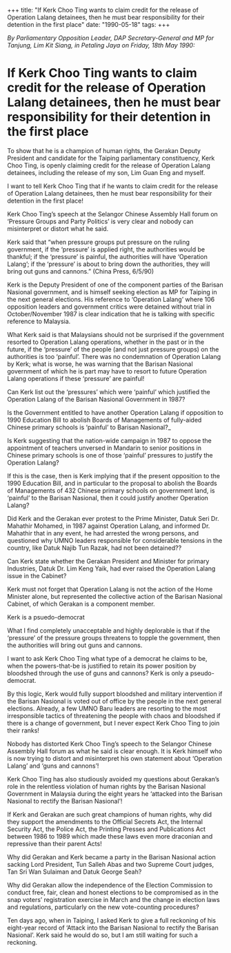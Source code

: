 +++ 
title: "If Kerk Choo Ting wants to claim credit for the release of Operation Lalang detainees, then he must bear responsibility for their detention in the first place"
date: "1990-05-18"
tags:
+++

_By Parliamentary Opposition Leader, DAP Secretary-General and MP for Tanjung, Lim Kit Siang, in Petaling Jaya on Friday, 18th May 1990:_

# If Kerk Choo Ting wants to claim credit for the release of Operation Lalang detainees, then he must bear responsibility for their detention in the first place

To show that he is a champion of human rights, the Gerakan Deputy President and candidate for the Taiping parliamentary constituency, Kerk Choo Ting, is openly claiming credit for the release of Operation Lalang detainees, including the release of my son, Lim Guan Eng and myself.</u>

I want to tell Kerk Choo Ting that if he wants to claim credit for the release of Operation Lalang detainees, then he must bear responsibility for their detention in the first place!

Kerk Choo Ting’s speech at the Selangor Chinese Assembly Hall forum on ‘Pressure Groups and Party Politics’ is very clear and nobody can misinterpret or distort what he said.

Kerk said that “when pressure groups put pressure on the ruling government, if the ‘pressure’ is applied right, the authorities would be thankful; if the ‘pressure’ is painful, the authorities will have ‘Operation Lalang’; if the ‘pressure’ is about to bring down the authorities, they will bring out guns and cannons.” (China Press, 6/5/90)

Kerk is the Deputy President of one of the component parties of the Barisan Nasional government, and is himself seeking election as MP for Taiping in the next general elections. His reference to ‘Operation Lalang’ where 106 opposition leaders and government critics were detained without trial in October/November 1987 is clear indication that he is talking with specific reference to Malaysia.

What Kerk said is that Malaysians should not be surprised if the government resorted to Operation Lalang operations, whether in the past or in the future, if the ‘pressure’ of the people (and not just pressure groups) on the authorities is too ‘painful’. There was no condemnation of Operation Lalang by Kerk; what is worse, he was warning that the Barisan Nasional government of which he is part may have to resort to future Operation Lalang operations if these ‘pressure’ are painful!

Can Kerk list out the ‘pressures’ which were ‘painful’ which justified the Operation Lalang of the Barisan Nasional Government in 1987?

Is the Government entitled to have another Operation Lalang if opposition to 1990 Education Bill to abolish Boards of Managements of fully-aided Chinese primary schools is ‘painful’ to Barisan Nasional?_

Is Kerk suggesting that the nation-wide campaign in 1987 to oppose the appointment of teachers unversed in Mandarin to senior positions in Chinese primary schools is one of those ‘painful’ pressures to justify the Operation Lalang?

If this is the case, then is Kerk implying that if the present opposition to the 1990 Education Bill, and in particular to the proposal to abolish the Boards of Managements of 432 Chinese primary schools on government land, is ‘painful’ to the Barisan Nasional, then it could justify another Operation Lalang?

Did Kerk and the Gerakan ever protest to the Prime Minister, Datuk Seri Dr. Mahathir Mohamed, in 1987 against Operation Lalang, and informed Dr. Mahathir that in any event, he had arrested the wrong persons, and questioned why UMNO leaders responsible for considerable tensions in the country, like Datuk Najib Tun Razak, had not been detained??

Can Kerk state whether the Gerakan President and Minister for primary Industries, Datuk Dr. Lim Keng Yaik, had ever raised the Operation Lalang issue in the Cabinet?

Kerk must not forget that Operation Lalang is not the action of the Home Minister alone, but represented the collective action of the Barisan Nasional Cabinet, of which Gerakan is a component member.

Kerk is a psuedo-democrat

What I find completely unacceptable and highly deplorable is that if the ‘pressure’ of the pressure groups threatens to topple the government, then the authorities will bring out guns and cannons.

I want to ask Kerk Choo Ting what type of a democrat he claims to be, when the powers-that-be is justified to retain its power position by bloodshed through the use of guns and cannons? Kerk is only a pseudo-democrat.

By this logic, Kerk would fully support bloodshed and military intervention if the Barisan Nasional is voted out of office by the people in the next general elections. Already, a few UMNO Baru leaders are resorting to the most irresponsible tactics of threatening the people with chaos and bloodshed if there is a change of government, but I never expect Kerk Choo Ting to join their ranks!

Nobody has distorted Kerk Choo Ting’s speech to the Selangor Chinese Assembly Hall forum as what he said is clear enough. It is Kerk himself who is now trying to distort and misinterpret his own statement about ‘Operation Lalang’ and ‘guns and cannons’!

Kerk Choo Ting has also studiously avoided my questions about Gerakan’s role in the relentless violation of human rights by the Barisan Nasional Government in Malaysia during the eight years he ‘attacked into the Barisan Nasional to rectify the Barisan Nasional’!

If Kerk and Gerakan are such great champions of human rights, why did they support the amendments to the Official Secrets Act, the Internal Security Act, the Police Act, the Printing Presses and Publications Act between 1986 to 1989 which made these laws even more draconian and repressive than their parent Acts!

Why did Gerakan and Kerk became a party in the Barisan Nasional action sacking Lord President, Tun Salleh Abas and two Supreme Court judges, Tan Sri Wan Sulaiman and Datuk George Seah?

Why did Gerakan allow the independence of the Election Commission to conduct free, fair, clean and honest elections to be compromised as in the snap voters’ registration exercise in March and the change in election laws and regulations, particularly on the new vote-counting procedures?

Ten days ago, when in Taiping, I asked Kerk to give a full reckoning of his eight-year record of ‘Attack into the Barisan Nasional to rectify the Barisan Nasional’. Kerk said he would do so, but I am still waiting for such a reckoning.
 
